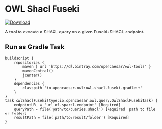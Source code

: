 # OWL Shacl Fuseki

[ ![Download](https://api.bintray.com/packages/opencaesar/owl-tools/owl-shacl-fuseki-gradle/images/download.svg) ](https://bintray.com/opencaesar/owl-tools/owl-shacl-fuseki-gradle/_latestVersion)

A tool to execute a SHACL query on a given Fuseki+SHACL endpoint. 

## Run as Gradle Task

```
buildscript {
	repositories {
		maven { url 'https://dl.bintray.com/opencaesar/owl-tools' }
  		mavenCentral()
		jcenter()
	}
	dependencies {
		classpath 'io.opencaesar.owl:owl-shacl-fuseki-gradle:+'
	}
}
task owlShaclFuseki(type:io.opencaesar.owl.query.OwlShaclFusekiTask) {
	endpointURL = 'url-of-sparql-endpoint' [Required]
	queryPath = file('path/to/queries.shacl') [Required, path to file or folder]
	resultPath = file('path/to/result/folder') [Required]
}               
```